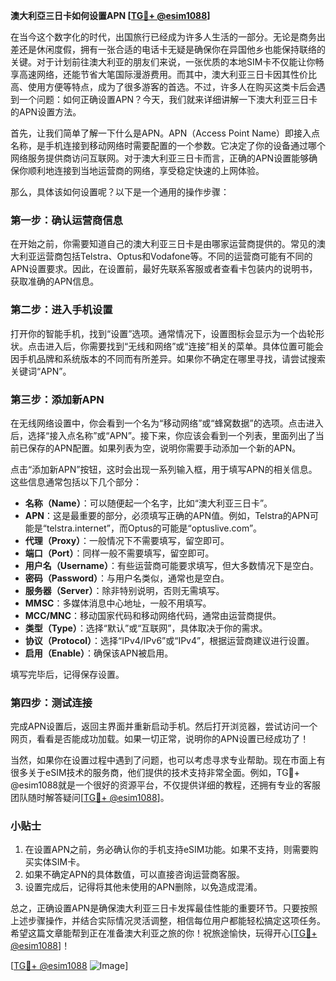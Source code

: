 **澳大利亞三日卡如何设置APN [[TG💪+ @esim1088](https://t.me/s/esim1088)]**

在当今这个数字化的时代，出国旅行已经成为许多人生活的一部分。无论是商务出差还是休闲度假，拥有一张合适的电话卡无疑是确保你在异国他乡也能保持联络的关键。对于计划前往澳大利亚的朋友们来说，一张优质的本地SIM卡不仅能让你畅享高速网络，还能节省大笔国际漫游费用。而其中，澳大利亚三日卡因其性价比高、使用方便等特点，成为了很多游客的首选。不过，许多人在购买这类卡后会遇到一个问题：如何正确设置APN？今天，我们就来详细讲解一下澳大利亚三日卡的APN设置方法。

首先，让我们简单了解一下什么是APN。APN（Access Point Name）即接入点名称，是手机连接到移动网络时需要配置的一个参数。它决定了你的设备通过哪个网络服务提供商访问互联网。对于澳大利亚三日卡而言，正确的APN设置能够确保你顺利地连接到当地运营商的网络，享受稳定快速的上网体验。

那么，具体该如何设置呢？以下是一个通用的操作步骤：

### **第一步：确认运营商信息**
在开始之前，你需要知道自己的澳大利亚三日卡是由哪家运营商提供的。常见的澳大利亚运营商包括Telstra、Optus和Vodafone等。不同的运营商可能有不同的APN设置要求。因此，在设置前，最好先联系客服或者查看卡包装内的说明书，获取准确的APN信息。

### **第二步：进入手机设置**
打开你的智能手机，找到“设置”选项。通常情况下，设置图标会显示为一个齿轮形状。点击进入后，你需要找到“无线和网络”或“连接”相关的菜单。具体位置可能会因手机品牌和系统版本的不同而有所差异。如果你不确定在哪里寻找，请尝试搜索关键词“APN”。

### **第三步：添加新APN**
在无线网络设置中，你会看到一个名为“移动网络”或“蜂窝数据”的选项。点击进入后，选择“接入点名称”或“APN”。接下来，你应该会看到一个列表，里面列出了当前已保存的APN配置。如果列表为空，说明你需要手动添加一个新的APN。

点击“添加新APN”按钮，这时会出现一系列输入框，用于填写APN的相关信息。这些信息通常包括以下几个部分：

- **名称（Name）**：可以随便起一个名字，比如“澳大利亚三日卡”。
- **APN**：这是最重要的部分，必须填写正确的APN值。例如，Telstra的APN可能是“telstra.internet”，而Optus的可能是“optuslive.com”。
- **代理（Proxy）**：一般情况下不需要填写，留空即可。
- **端口（Port）**：同样一般不需要填写，留空即可。
- **用户名（Username）**：有些运营商可能要求填写，但大多数情况下是空白。
- **密码（Password）**：与用户名类似，通常也是空白。
- **服务器（Server）**：除非特别说明，否则无需填写。
- **MMSC**：多媒体消息中心地址，一般不用填写。
- **MCC/MNC**：移动国家代码和移动网络代码，通常由运营商提供。
- **类型（Type）**：选择“默认”或“互联网”，具体取决于你的需求。
- **协议（Protocol）**：选择“IPv4/IPv6”或“IPv4”，根据运营商建议进行设置。
- **启用（Enable）**：确保该APN被启用。

填写完毕后，记得保存设置。

### **第四步：测试连接**
完成APN设置后，返回主界面并重新启动手机。然后打开浏览器，尝试访问一个网页，看看是否能成功加载。如果一切正常，说明你的APN设置已经成功了！

当然，如果你在设置过程中遇到了问题，也可以考虑寻求专业帮助。现在市面上有很多关于eSIM技术的服务商，他们提供的技术支持非常全面。例如，TG💪+ @esim1088就是一个很好的资源平台，不仅提供详细的教程，还拥有专业的客服团队随时解答疑问[[TG💪+ @esim1088](https://t.me/s/esim1088)]。

### **小贴士**
1. 在设置APN之前，务必确认你的手机支持eSIM功能。如果不支持，则需要购买实体SIM卡。
2. 如果不确定APN的具体数值，可以直接咨询运营商客服。
3. 设置完成后，记得将其他未使用的APN删除，以免造成混淆。

总之，正确设置APN是确保澳大利亚三日卡发挥最佳性能的重要环节。只要按照上述步骤操作，并结合实际情况灵活调整，相信每位用户都能轻松搞定这项任务。希望这篇文章能帮到正在准备澳大利亚之旅的你！祝旅途愉快，玩得开心[[TG💪+ @esim1088](https://t.me/s/esim1088)]！

[[TG💪+ @esim1088](https://t.me/s/esim1088) ![Image](https://i.postimg.cc/4NQfJmqS/Snipaste-2025-05-13-00-14-12.png)]
